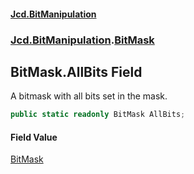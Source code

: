 #### [Jcd.BitManipulation](index.md 'index')

### [Jcd.BitManipulation](Jcd.BitManipulation 'Jcd.BitManipulation').[BitMask](Jcd.BitManipulation.BitMask 'Jcd.BitManipulation.BitMask')

## BitMask.AllBits Field

A bitmask with all bits set in the mask.

```csharp
public static readonly BitMask AllBits;
```

#### Field Value

[BitMask](Jcd.BitManipulation.BitMask 'Jcd.BitManipulation.BitMask')
